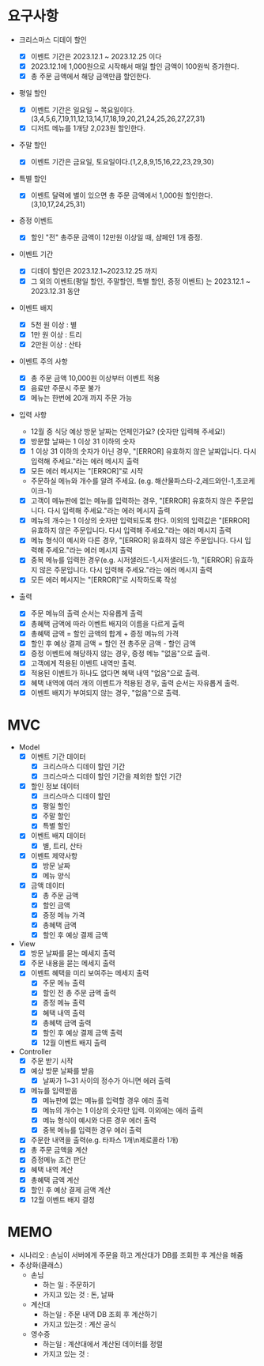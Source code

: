 # 요구사항

- 크리스마스 디데이 할인

  - [x] 이벤트 기간은 2023.12.1 ~ 2023.12.25 이다
  - [x] 2023.12.1에 1,000원으로 시작해서 매일 할인 금액이 100원씩 증가한다.
  - [x] 총 주문 금액에서 해당 금액만큼 할인한다.

- 평일 할인

  - [x] 이벤트 기간은 일요일 ~ 목요일이다.(3,4,5,6,7,19,11,12,13,14,17,18,19,20,21,24,25,26,27,27,31)
  - [x] 디저트 메뉴를 1개당 2,023원 할인한다.

- 주말 할인

  - [x] 이벤트 기간은 금요일, 토요일이다.(1,2,8,9,15,16,22,23,29,30)

- 특별 할인

  - [x] 이벤트 달력에 별이 있으면 총 주문 금액에서 1,000원 할인한다.(3,10,17,24,25,31)

- 증정 이벤트

  - [x] 할인 "전" 총주문 금액이 12만원 이상일 때, 샴페인 1개 증정.

- 이벤트 기간

  - [x] 디데이 할인은 2023.12.1~2023.12.25 까지
  - [x] 그 외의 이벤트(평일 할인, 주말할인, 특별 할인, 증정 이벤트) 는 2023.12.1 ~ 2023.12.31 동안

- 이벤트 배지

  - [x] 5천 원 이상 : 별
  - [x] 1만 원 이상 : 트리
  - [x] 2만원 이상 : 산타

- 이벤트 주의 사항

  - [x] 총 주문 금액 10,000원 이상부터 이벤트 적용
  - [x] 음료만 주문시 주문 불가
  - [x] 메뉴는 한번에 20개 까지 주문 가능

- 입력 사항

  - 12월 중 식당 예상 방문 날짜는 언제인가요? (숫자만 입력해 주세요!)

  * [x] 방문할 날짜는 1 이상 31 이하의 숫자
  * [x] 1 이상 31 이하의 숫자가 아닌 경우, "[ERROR] 유효하지 않은 날짜입니다. 다시 입력해 주세요."라는 에러 메시지 출력
  * [x] 모든 에러 메시지는 "[ERROR]"로 시작

  - 주문하실 메뉴와 개수를 알려 주세요. (e.g. 해산물파스타-2,레드와인-1,초코케이크-1)

  * [x] 고객이 메뉴판에 없는 메뉴를 입력하는 경우, "[ERROR] 유효하지 않은 주문입니다. 다시 입력해 주세요."라는 에러 메시지 출력
  * [x] 메뉴의 개수는 1 이상의 숫자만 입력되도록 한다. 이외의 입력값은 "[ERROR] 유효하지 않은 주문입니다. 다시 입력해 주세요."라는 에러 메시지 출력
  * [x] 메뉴 형식이 예시와 다른 경우, "[ERROR] 유효하지 않은 주문입니다. 다시 입력해 주세요."라는 에러 메시지 출력
  * [x] 중복 메뉴를 입력한 경우(e.g. 시저샐러드-1,시저샐러드-1), "[ERROR] 유효하지 않은 주문입니다. 다시 입력해 주세요."라는 에러 메시지 출력
  * [x] 모든 에러 메시지는 "[ERROR]"로 시작하도록 작성

- 출력
  - [x] 주문 메뉴의 출력 순서는 자유롭게 출력
  - [x] 총혜택 금액에 따라 이벤트 배지의 이름을 다르게 출력
  - [x] 총혜택 금액 = 할인 금액의 합계 + 증정 메뉴의 가격
  - [x] 할인 후 예상 결제 금액 = 할인 전 총주문 금액 - 할인 금액
  - [x] 증정 이벤트에 해당하지 않는 경우, 증정 메뉴 "없음"으로 출력.
  - [x] 고객에게 적용된 이벤트 내역만 출력.
  - [x] 적용된 이벤트가 하나도 없다면 혜택 내역 "없음"으로 출력.
  - [x] 혜택 내역에 여러 개의 이벤트가 적용된 경우, 출력 순서는 자유롭게 출력.
  - [x] 이벤트 배지가 부여되지 않는 경우, "없음"으로 출력.

# MVC

- Model
  - [x] 이벤트 기간 데이터
    - [x] 크리스마스 디데이 할인 기간
    - [x] 크리스마스 디데이 할인 기간을 제외한 할인 기간
  - [x] 할인 정보 데이터
    - [x] 크리스마스 디데이 할인
    - [x] 평일 할인
    - [x] 주말 할인
    - [x] 특별 할인
  - [x] 이벤트 배지 데이터
    - [x] 별, 트리, 산타
  - [x] 이벤트 제약사항
    - [x] 방문 날짜
    - [x] 메뉴 양식
  - [x] 금액 데이터
    - [x] 총 주문 금액
    - [x] 할인 금액
    - [x] 증정 메뉴 가격
    - [x] 총혜택 금액
    - [x] 할인 후 예상 결제 금액
- View
  - [x] 방문 날짜를 묻는 메세지 출력
  - [x] 주문 내용을 묻는 메세지 출력
  - [x] 이벤트 혜택을 미리 보여주는 메세지 출력
    - [x] 주문 메뉴 출력
    - [x] 할인 전 총 주문 금액 출력
    - [x] 증정 메뉴 출력
    - [x] 혜택 내역 출력
    - [x] 총혜택 금액 출력
    - [x] 할인 후 예상 결제 금액 출력
    - [x] 12월 이벤트 배지 출력
- Controller
  - [x] 주문 받기 시작
  - [x] 예상 방문 날짜를 받음
    - [x] 날짜가 1~31 사이의 정수가 아니면 에러 출력
  - [x] 메뉴를 입력받음
    - [x] 메뉴판에 없는 메뉴를 입력할 경우 에러 출력
    - [x] 메뉴의 개수는 1 이상의 숫자만 입력. 이외에는 에러 출력
    - [x] 메뉴 형식이 예시와 다른 경우 에러 출력
    - [x] 중복 메뉴를 입력한 경우 에러 출력
  - [x] 주문한 내역을 출력(e.g. 타파스 1개\n제로콜라 1개)
  - [x] 총 주문 금액을 계산
  - [x] 증정메뉴 조건 판단
  - [x] 혜택 내역 계산
  - [x] 총혜택 금액 계산
  - [x] 할인 후 예상 결제 금액 계산
  - [x] 12월 이벤트 배지 결정

# MEMO

- 시나리오 : 손님이 서버에게 주문을 하고 계산대가 DB를 조회한 후 계산을 해줌
- 추상화(클래스)
  - 손님
    - 하는 일 : 주문하기
    - 가지고 있는 것 : 돈, 날짜
  - 계산대
    - 하는일 : 주문 내역 DB 조회 후 계산하기
    - 가지고 있는것 : 계산 공식
  - 영수증
    - 하는일 : 계산대에서 계산된 데이터를 정렬
    - 가지고 있는 것 :
